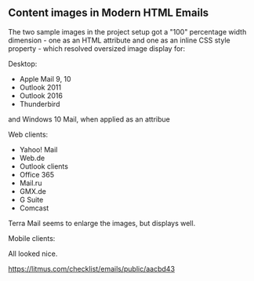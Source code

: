 ## Content images in Modern HTML Emails

The two sample images in the project setup got a "100" percentage width dimension - one as an HTML attribute and one as an inline CSS style property - which resolved oversized image display for:

Desktop:
- Apple Mail 9, 10
- Outlook 2011 
- Outlook 2016
- Thunderbird

and Windows 10 Mail, when applied as an attribue

Web clients:
- Yahoo! Mail
- Web.de
- Outlook clients
- Office 365
- Mail.ru
- GMX.de
- G Suite
- Comcast

Terra Mail seems to enlarge the images, but displays well.

Mobile clients:

All looked nice.


https://litmus.com/checklist/emails/public/aacbd43